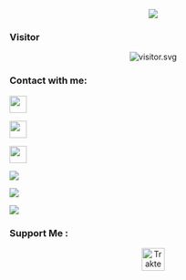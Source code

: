 <p align="center">
<a href="https://ians.my.id"><img align="center" src="https://github-cardname.caliph.my.id/api?name=Ians%20Shinichi%20Kudo&description=Hi%2C%20i%27m%20a%20Backend%20Developer%2C%20Nice%20to%20meet%20you&image=https://avatars.githubusercontent.com/u/60131374?v=4&usqp=CAU&backgroundColor=%23ecf0f1&instagram=@ianskudo&github=ianskids&pattern=ticTacToe&colorPattern=%23eaeaea&site=https://ians.my.id"/></a>
</p>
 
<h3 align="left">Visitor</h3>
<p align="center">
<img src="https://count.caliphdev.my.id/get/@ianskids?theme=moebooru" alt="visitor.svg">
</p>

<h3 align="left">Contact with me:</h3>
<p align="left"><a href="https://instagram.com/ianskudo" target="blank"><img align="center" src="https://storage.caliph.my.id/img/instagram.svg" height="30" width="30" /></a>
<p align="left"><a href="//youtube.com/@iansshinichi"><img src="https://storage.caliph.my.id/img/youtube.svg" height="30" width="30" /></a>
<p align="left"><a href="//t.me/ianskudo"><img src="https://storage.caliph.my.id/img/telegram.png" height="30" width="30" /></a>
</p>

<p align="left">
<img src="https://github-readme-stats.vercel.app/api?username=ianskids&bg_color=30,e96443,904e95&title_color=fff&text_color=fff&count_private=true&include_all_commits=true&icon_color=fff&hide_border=false&show_icons=false" /></a>
</p> 

<p align="left">
  <a href="https://github.com/ianskids"><img src="https://github-readme-stats.vercel.app/api/top-langs?username=ianskids&bg_color=30,e96443,904e95&title_color=fff&text_color=fff&hide_border=true&hide_title=false&show_icons=true&layout=compact&langs_count=10" /></a>
</p>

<p align="left">
<a href="//github.com/ianskids"><img src="https://github-readme-stats.vercel.app/api/top-langs/?username=ianskids"></a>
</p>
<h3>Support Me :</h3>
<p align="center">
<a href="https://paypal.me/ianskudo" target="_blank"><img id="wse-buttons-preview" src="https://cdn.trakteer.id/images/embed/trbtn-blue-6.png" height="40" style="border:0px;height:40px;" alt="Trakteer Saya"></a>
</p>

<!-- <h3 align="left">Listening Music</h3>
<p align="center">
  <a href="https://open.spotify.com/playlist/37i9dQZF1DX7i7SKKuAK4o?si=KwEgMrM7SbyqwuLH4ZgJdw&utm_source=copy-link" target="_blank"><img src="https://now-playing-on-spotify.vercel.app/api/spotify" alt="Spotify Now Playing" width="350"/></a>
</p>

-->
